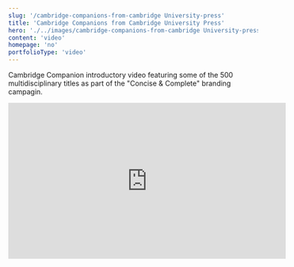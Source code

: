 ```yaml
---
slug: '/cambridge-companions-from-cambridge University-press'
title: 'Cambridge Companions from Cambridge University Press'
hero: './../images/cambridge-companions-from-cambridge University-press.jpg'
content: 'video'
homepage: 'no'
portfolioType: 'video'
---
```


Cambridge Companion introductory video featuring some of the 500 multidisciplinary titles as part of the "Concise & Complete" branding campagin.

<iframe width="560" height="315" src="https://www.youtube.com/embed/WkojVoy31Ak" frameborder="0" allow="accelerometer; autoplay; encrypted-media; gyroscope; picture-in-picture" allowfullscreen></iframe>
